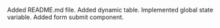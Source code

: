 Added README.md file.
Added dynamic table.
Implemented global state variable.
Added form submit component.
